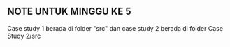 ## NOTE UNTUK MINGGU KE 5

Case study 1 berada di folder "src" dan case study 2 berada di folder Case Study 2/src


